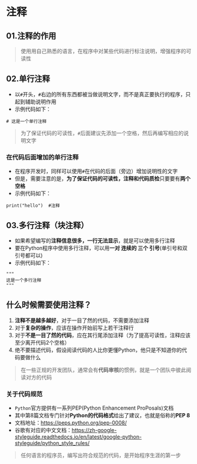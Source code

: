 # 注释
## 01.注释的作用
> 使用用自己熟悉的语言，在程序中对某些代码进行标注说明，增强程序的可读性
## 02.单行注释
- 以`#`开头，`#`右边的所有东西都被当做说明文字，而不是真正要执行的程序，只起到辅助说明作用
- 示例代码如下：
```
# 这是一个单行注释
```
> 为了保证代码的可读性，`#`后面建议先添加一个空格，然后再编写相应的说明文字
### 在代码后面增加的单行注释
- 在程序开发时，同样可以使用`#`在代码的后面（旁边）增加说明性的文字
- 但是，需要注意的是，**为了保证代码的可读性，注释和代码质检**只要要有**两个空格**
- 示例代码如下：
```
print("hello")  #注释
```
## 03.多行注释（块注释）
- 如果希望编写的**注释信息很多，一行无法显示**，就是可以使用多行注释
- 要在Python程序中使用多行注释，可以用**一对 连续的 三个 引号**(单引号和双引号都可以)
- 示例代码如下：
```
"""
这是一个多行注释
"""
```
## 什么时候需要使用注释？
1. **注释不是越多越好**，对于一目了然的代码，不需要添加注释
2. 对于**复杂的操作**，应该在操作开始前写上若干注释行
3. 对于**不是一目了然的代码**，应在其行尾添加注释（为了提高可读性，注释应该至少离开代码2个空格）
4. 绝不要描述代码，假设阅读代码的人比你更懂Python，他只是不知道你的代码要做什么
> 在一些正规的开发团队，通常会有**代码审核**的惯例，就是一个团队中彼此阅读对方的代码
### 关于代码规范
- `Python`官方提供有一系列PEP(Python Enhancement ProPosals)文档
- 其中第8篇文档专门针对**Python的代码格式**给出了建议，也就是俗称的**PEP 8**
- 文档地址：https://peps.python.org/pep-0008/
- 谷歌有对应的中文文档：https://zh-google-styleguide.readthedocs.io/en/latest/google-python-styleguide/python_style_rules/
> 任何语言的程序员，编写出符合规范的代码，是开始程序生涯的第一步
